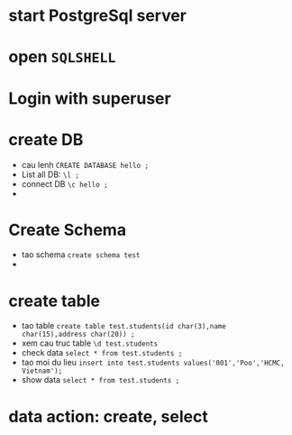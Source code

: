 # start PostgreSql server

# open `SQLSHELL`

# Login with superuser

# create DB

- cau lenh `CREATE DATABASE hello ;`
- List all DB: `\l ;`
- connect DB `\c hello ;`
-

# Create Schema

- tao schema `create schema test`
-

# create table

- tao table `create table test.students(id char(3),name char(15),address char(20)) ;`
- xem cau truc table `\d test.students`
- check data `select * from test.students ;`
- tao moi du lieu `insert into test.students values('001','Poo','HCMC, Vietnam');`
- show data `select * from test.students ;`

# data action: create, select
